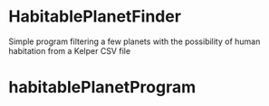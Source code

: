 # HabitablePlanetFinder

Simple program filtering a few planets with the possibility of human habitation from a Kelper CSV file
# habitablePlanetProgram
